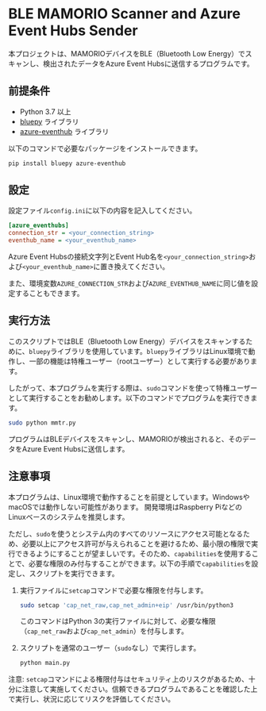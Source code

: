 # BLE MAMORIO Scanner and Azure Event Hubs Sender

本プロジェクトは、MAMORIOデバイスをBLE（Bluetooth Low Energy）でスキャンし、検出されたデータをAzure Event Hubsに送信するプログラムです。

## 前提条件

- Python 3.7 以上
- [bluepy](https://github.com/IanHarvey/bluepy) ライブラリ
- [azure-eventhub](https://pypi.org/project/azure-eventhub/) ライブラリ

以下のコマンドで必要なパッケージをインストールできます。

```bash
pip install bluepy azure-eventhub
```

## 設定

設定ファイル`config.ini`に以下の内容を記入してください。

```ini
[azure_eventhubs]
connection_str = <your_connection_string>
eventhub_name = <your_eventhub_name>
```

Azure Event Hubsの接続文字列とEvent Hub名を`<your_connection_string>`および`<your_eventhub_name>`に置き換えてください。

また、環境変数`AZURE_CONNECTION_STR`および`AZURE_EVENTHUB_NAME`に同じ値を設定することもできます。

## 実行方法

このスクリプトではBLE（Bluetooth Low Energy）デバイスをスキャンするために、`bluepy`ライブラリを使用しています。`bluepy`ライブラリはLinux環境で動作し、一部の機能は特権ユーザー（rootユーザー）として実行する必要があります。

したがって、本プログラムを実行する際は、`sudo`コマンドを使って特権ユーザーとして実行することをお勧めします。以下のコマンドでプログラムを実行できます。

```bash
sudo python mmtr.py
```




プログラムはBLEデバイスをスキャンし、MAMORIOが検出されると、そのデータをAzure Event Hubsに送信します。

## 注意事項

本プログラムは、Linux環境で動作することを前提としています。WindowsやmacOSでは動作しない可能性があります。
開発環境はRaspberry PiなどのLinuxベースのシステムを推奨します。

ただし、`sudo`を使うとシステム内のすべてのリソースにアクセス可能となるため、必要以上にアクセス許可が与えられることを避けるため、最小限の権限で実行できるようにすることが望ましいです。そのため、`capabilities`を使用することで、必要な権限のみ付与することができます。以下の手順で`capabilities`を設定し、スクリプトを実行できます。

1. 実行ファイルに`setcap`コマンドで必要な権限を付与します。
   ```bash
   sudo setcap 'cap_net_raw,cap_net_admin+eip' /usr/bin/python3
   ```

   このコマンドはPython 3の実行ファイルに対して、必要な権限（`cap_net_raw`および`cap_net_admin`）を付与します。

2. スクリプトを通常のユーザー（`sudo`なし）で実行します。
   ```bash
   python main.py
   ```

注意: `setcap`コマンドによる権限付与はセキュリティ上のリスクがあるため、十分に注意して実施してください。信頼できるプログラムであることを確認した上で実行し、状況に応じてリスクを評価してください。